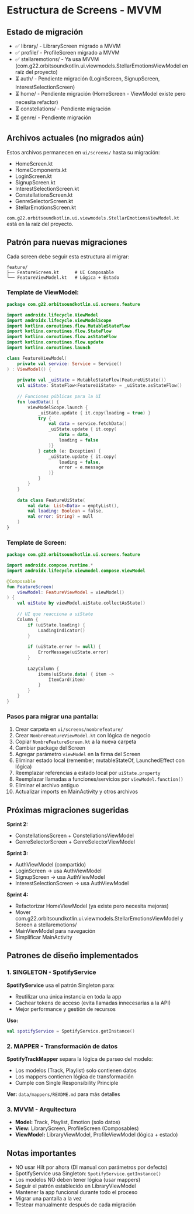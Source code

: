 # Estructura de Screens - MVVM

## Estado de migración

- ✅ library/ - LibraryScreen migrado a MVVM
- ✅ profile/ - ProfileScreen migrado a MVVM
- ✅ stellaremotions/ - Ya usa MVVM (com.g22.orbitsoundkotlin.ui.viewmodels.StellarEmotionsViewModel en raíz del proyecto)
- ⏳ auth/ - Pendiente migración (LoginScreen, SignupScreen, InterestSelectionScreen)
- ⏳ home/ - Pendiente migración (HomeScreen - ViewModel existe pero necesita refactor)
- ⏳ constellations/ - Pendiente migración
- ⏳ genre/ - Pendiente migración

## Archivos actuales (no migrados aún)

Estos archivos permanecen en `ui/screens/` hasta su migración:
- HomeScreen.kt
- HomeComponents.kt
- LoginScreen.kt
- SignupScreen.kt
- InterestSelectionScreen.kt
- ConstellationsScreen.kt
- GenreSelectorScreen.kt
- StellarEmotionsScreen.kt

`com.g22.orbitsoundkotlin.ui.viewmodels.StellarEmotionsViewModel.kt` está en la raíz del proyecto.

## Patrón para nuevas migraciones

Cada screen debe seguir esta estructura al migrar:

```
feature/
├── FeatureScreen.kt      # UI Composable
└── FeatureViewModel.kt   # Lógica + Estado
```

### Template de ViewModel:

```kotlin
package com.g22.orbitsoundkotlin.ui.screens.feature

import androidx.lifecycle.ViewModel
import androidx.lifecycle.viewModelScope
import kotlinx.coroutines.flow.MutableStateFlow
import kotlinx.coroutines.flow.StateFlow
import kotlinx.coroutines.flow.asStateFlow
import kotlinx.coroutines.flow.update
import kotlinx.coroutines.launch

class FeatureViewModel(
    private val service: Service = Service()
) : ViewModel() {
    
    private val _uiState = MutableStateFlow(FeatureUiState())
    val uiState: StateFlow<FeatureUiState> = _uiState.asStateFlow()
    
    // Funciones públicas para la UI
    fun loadData() {
        viewModelScope.launch {
            _uiState.update { it.copy(loading = true) }
            try {
                val data = service.fetchData()
                _uiState.update { it.copy(
                    data = data,
                    loading = false
                )}
            } catch (e: Exception) {
                _uiState.update { it.copy(
                    loading = false,
                    error = e.message
                )}
            }
        }
    }
    
    data class FeatureUiState(
        val data: List<Data> = emptyList(),
        val loading: Boolean = false,
        val error: String? = null
    )
}
```

### Template de Screen:

```kotlin
package com.g22.orbitsoundkotlin.ui.screens.feature

import androidx.compose.runtime.*
import androidx.lifecycle.viewmodel.compose.viewModel

@Composable
fun FeatureScreen(
    viewModel: FeatureViewModel = viewModel()
) {
    val uiState by viewModel.uiState.collectAsState()
    
    // UI que reacciona a uiState
    Column {
        if (uiState.loading) {
            LoadingIndicator()
        }
        
        if (uiState.error != null) {
            ErrorMessage(uiState.error)
        }
        
        LazyColumn {
            items(uiState.data) { item ->
                ItemCard(item)
            }
        }
    }
}
```

### Pasos para migrar una pantalla:

1. Crear carpeta en `ui/screens/nombrefeature/`
2. Crear `NombreFeatureViewModel.kt` con lógica de negocio
3. Copiar `NombreFeatureScreen.kt` a la nueva carpeta
4. Cambiar package del Screen
5. Agregar parámetro `viewModel` en la firma del Screen
6. Eliminar estado local (remember, mutableStateOf, LaunchedEffect con lógica)
7. Reemplazar referencias a estado local por `uiState.property`
8. Reemplazar llamadas a funciones/servicios por `viewModel.function()`
9. Eliminar el archivo antiguo
10. Actualizar imports en MainActivity y otros archivos

## Próximas migraciones sugeridas

**Sprint 2:**
- ConstellationsScreen + ConstellationsViewModel
- GenreSelectorScreen + GenreSelectorViewModel

**Sprint 3:**
- AuthViewModel (compartido)
- LoginScreen → usa AuthViewModel
- SignupScreen → usa AuthViewModel
- InterestSelectionScreen → usa AuthViewModel

**Sprint 4:**
- Refactorizar HomeViewModel (ya existe pero necesita mejoras)
- Mover com.g22.orbitsoundkotlin.ui.viewmodels.StellarEmotionsViewModel y Screen a stellaremotions/
- MainViewModel para navegación
- Simplificar MainActivity

## Patrones de diseño implementados

### 1. SINGLETON - SpotifyService

**SpotifyService** usa el patrón Singleton para:
- Reutilizar una única instancia en toda la app
- Cachear tokens de acceso (evita llamadas innecesarias a la API)
- Mejor performance y gestión de recursos

**Uso:**
```kotlin
val spotifyService = SpotifyService.getInstance()
```

### 2. MAPPER - Transformación de datos

**SpotifyTrackMapper** separa la lógica de parseo del modelo:
- Los modelos (Track, Playlist) solo contienen datos
- Los mappers contienen lógica de transformación
- Cumple con Single Responsibility Principle

**Ver:** `data/mappers/README.md` para más detalles

### 3. MVVM - Arquitectura

- **Model:** Track, Playlist, Emotion (solo datos)
- **View:** LibraryScreen, ProfileScreen (Composables)
- **ViewModel:** LibraryViewModel, ProfileViewModel (lógica + estado)

## Notas importantes

- NO usar Hilt por ahora (DI manual con parámetros por defecto)
- SpotifyService usa Singleton: `SpotifyService.getInstance()`
- Los modelos NO deben tener lógica (usar mappers)
- Seguir el patrón establecido en LibraryViewModel
- Mantener la app funcional durante todo el proceso
- Migrar una pantalla a la vez
- Testear manualmente después de cada migración

